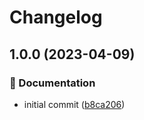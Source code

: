 # Changelog

## 1.0.0 (2023-04-09)


### 📝 Documentation

* initial commit ([b8ca206](https://github.com/n2ng-dev/trunk_base/commit/b8ca206b234be1abcaf914d7f4831cc2c3443940))
